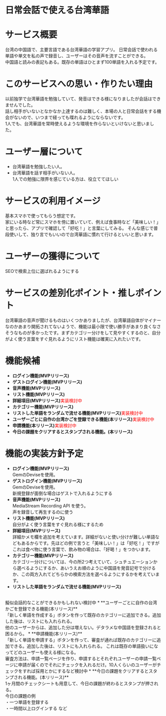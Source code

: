 # 日常会話で使える台湾華語
# サービス概要
台湾の中国語で、主要言語である台湾華語の学習アプリ。
日常会話で使われる単語や単文を私の声で録音し、ユーザーはその音声を流すことができる。<br>
中国語と読みの表記もある。既存の単語はひとまず100単語を入れる予定です。

# このサービスへの思い・作りたい理由
以前独学で台湾華語を勉強していて、発音はできる様になりましたが会話はできませんでした。<br>
話し相手がいないとなかなか上達するのは難しく、本場の人と日常会話をする機会がないので、いつまで経っても喋れるようにならないです。<br>
1人でも、台湾華語を常時使えるような環境を作らないといけないと思いました。

# ユーザー層について
* 台湾華語を勉強したい人。<br>
* 台湾華語を話す相手がいない人。<br>
1人での勉強に限界を感じている方は、役立ててほしい

# サービスの利用イメージ
基本スマホで使ってもらう想定です。<br>
家にいる時など常にスマホを傍に置いていて、例えば食事時など「美味しい！」と思ったら、アプリで確認して「好吃！」と言葉にしてみる。
そんな感じで普段使いして、独り言でもいいので台湾華語に慣れて行けるといいと思います。

# ユーザーの獲得について
SEOで検索上位に選ばれるようにする

# サービスの差別化ポイント・推しポイント
台湾華語の音声が聞けるものはいくつかありましたが、台湾華語自体がマイナーなのかあまり開拓されてないようで、機能は最小限で使い勝手があまり良くなさそうなものが多かったです。まずカテゴリー分けをして見やすくするのと、自分がよく使う言葉をすぐ見れるようにリスト機能は確実に入れたいです。

# 機能候補
* **ログイン機能(MVPリリース)**
* **ゲストログイン機能(MVPリリース)**
* **音声機能(MVPリリース)**
* **リスト機能(MVPリリース)**
* **詳細項目(MVPリリース)**<font color="Red">実装検討中</font>
* **カテゴリー機能(MVPリリース)**
* **リストした単語をランダムで流せる機能(MVPリリース)**<font color="Red">実装検討中</font>
* **ユーザーごとに自作の台湾かごを登録できる機能(本リリース)**<font color="Red">実装検討中</font>
* **申請機能(本リリース)**<font color="Red">実装検討中</font>
* **今日の課題をクリアするとスタンプされる機能。(本リリース)**

# 機能の実装方針予定
* **ログイン機能(MVPリリース)**<br>
GemのDeviseを使用。
* **ゲストログイン機能(MVPリリース)**<br>
GemのDeviseを使用。<br>
新規登録が面倒な場合はゲストで入れるようにする
* **音声機能(MVPリリース)**<br>
MediaStream Recording API を使う。<br>
声を録音して再生するのに使う
* **リスト機能(MVPリリース)**<br>
自分がよく使う言葉をすぐ見れる様にするため
* **詳細項目(MVPリリース)**<br>
詳細かメモ欄を追加を考えています。詳細がないと使い分けが難しい単語などもあるからです。先ほどの例で言うと「美味しい！」は「好吃！」ですがこれは食べ物に使う言葉で、飲み物の場合は、「好喝！」をつかいます。
* **カテゴリー機能(MVPリリース)**<br>
カテゴリー分けについては、今の所2つ考えていて、シュチュエーションから選べるようにするか、あいうえお順のように中国語を発音記号で分けるか、この両方入れてどちらかの検索方法を選べるようにするかを考えています。
* **リストした単語をランダムで流せる機能(MVPリリース)**
<br>
擬似会話的なことができるかもしれない検討中
* **ユーザーごとに自作の台湾かごを登録できる機能(本リリース)**<br>
「新しく単語を作成する」ボタンを作って既存のカテゴリーに追加できる。追加した後は、リストにも入れられる。<br>
他のユーザーからは、追加した分は増えない。デタラメな中国語を登録されると困るから。
* **申請機能(本リリース)**<br>
「新しく単語を申請する」ボタンを作って、審査が通れば既存のカテゴリーに追加できる。追加した後は、リストにも入れられる。
これは既存の単語扱いになってどのユーザーも使える様になる。
<br>
審査方法は、申請一覧ページを作り、申請するとそれぞれユーザーの申請一覧ページに申請が届くのでそれにチェックを入れるだけ。10人くらいのユーザーがチェックをすれば採用とかにするなど検討中
* **今日の課題をクリアするとスタンプされる機能。(本リリース)**<br>
1ヶ月間のチェックシートも用意して、今日の課題が終わるとスタンプが押される。<br>
今日の課題の例<br>
・一つ単語を登録する<br>
・一時間以上ログインする
など